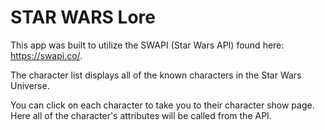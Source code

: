 # STAR WARS Lore

This app was built to utilize the SWAPI (Star Wars API) found here: https://swapi.co/.

The character list displays all of the known characters in the Star Wars Universe.

You can click on each character to take you to their character show page. Here all of the character's attributes will be called from the API.
